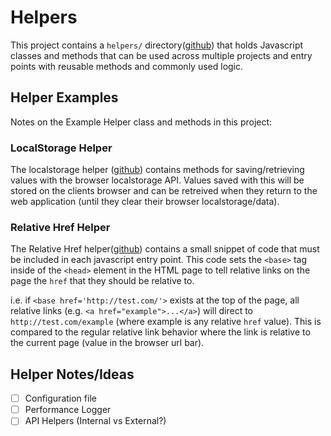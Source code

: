 # Helpers
This project contains a `helpers/` directory([github](https://github.com/devlinjunker/template.webpack.fend/blob/src/helpers))
that holds Javascript classes and methods that can be used across multiple projects and entry points with
reusable methods and commonly used logic.

## Helper Examples
Notes on the Example Helper class and methods in this project:

### LocalStorage Helper
The localstorage helper ([github](https://github.com/devlinjunker/template.webpack.fend/blob/master/src/helpers/local-storage.helper.js))
contains methods for saving/retrieving values with the browser localstorage API. Values saved with this will be
stored on the clients browser and can be retreived when they return to the web application (until they clear
their browser localstorage/data).

### Relative Href Helper
The Relative Href helper([github](https://github.com/devlinjunker/template.webpack.fend/blob/master/src/helpers/relative-href.helper.js))
contains a small snippet of code that must be included in each javascript entry point. This code sets the
`<base>` tag inside of the `<head>` element in the HTML page to tell relative links on the page the `href` that
they should be relative to.

i.e. if `<base href='http://test.com/'>` exists at the top of the page, all relative
links (e.g. `<a href="example">...</a>`) will direct to `http://test.com/example` (where example is any relative
`href` value). This is compared to the regular relative link behavior where the link is relative to the current
page (value in the browser url bar).

## Helper Notes/Ideas
 - [ ] Configuration file
 - [ ] Performance Logger
 - [ ] API Helpers (Internal vs External?)
